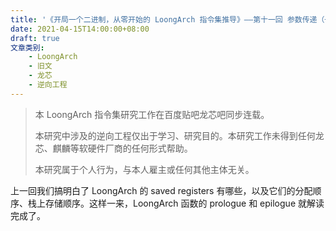```yaml
---
title: '《开局一个二进制，从零开始的 LoongArch 指令集推导》——第十一回 参数传递（一）'
date: 2021-04-15T14:00:00+08:00
draft: true
文章类别:
    - LoongArch
    - 旧文
    - 龙芯
    - 逆向工程
---
```


> 本 LoongArch 指令集研究工作在百度贴吧龙芯吧同步连载。
>
> 本研究中涉及的逆向工程仅出于学习、研究目的。本研究工作未得到任何龙芯、麒麟等软硬件厂商的任何形式帮助。
>
> 本研究属于个人行为，与本人雇主或任何其他主体无关。

上一回我们搞明白了 LoongArch 的 saved registers 有哪些，以及它们的分配顺序、栈上存储顺序。这样一来，LoongArch 函数的 prologue 和 epilogue 就解读完成了。
